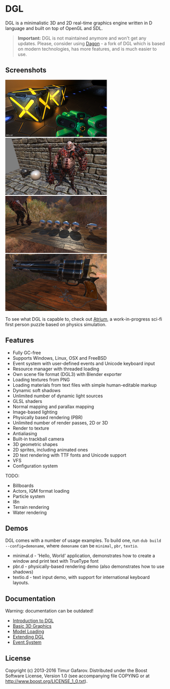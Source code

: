 DGL
===
DGL is a minimalistic 3D and 2D real-time graphics engine written in D language and built on top of OpenGL and SDL.

> **Important:** DGL is not maintained anymore and won't get any updates. Please, consider using [Dagon](https://github.com/gecko0307/dagon) - a fork of DGL which is based on modern technologies, has more features, and is much easier to use.

Screenshots
-----------
[![Screenshot1](/dgl/screenshots/005_thumb.jpg)](/screenshots/005.jpg)
[![Screenshot2](/dgl/screenshots/007_thumb.jpg)](/screenshots/007.jpg)
[![Screenshot2](/dgl/screenshots/009_thumb.jpg)](/screenshots/009.jpg)
[![Screenshot2](/dgl/screenshots/010_thumb.jpg)](/screenshots/010.jpg)

To see what DGL is capable to, check out [Atrium](https://github.com/gecko0307/atrium), a work-in-progress sci-fi first person puzzle based on physics simulation.

Features
--------
* Fully GC-free
* Supports Windows, Linux, OSX and FreeBSD
* Event system with user-defined events and Unicode keyboard input
* Resource manager with threaded loading 
* Own scene file format (DGL3) with Blender exporter
* Loading textures from PNG
* Loading materials from text files with simple human-editable markup
* Dynamic soft shadows
* Unlimited number of dynamic light sources
* GLSL shaders
* Normal mapping and parallax mapping
* Image-based lighting
* Physically based rendering (PBR)
* Unlimited number of render passes, 2D or 3D
* Render to texture
* Antialiasing
* Built-in trackball camera
* 3D geometric shapes
* 2D sprites, including animated ones
* 2D text rendering with TTF fonts and Unicode support
* VFS
* Configuration system

TODO:
* Billboards
* Actors, IQM format loading
* Particle system
* I8n
* Terrain rendering
* Water rendering

Demos
-----
DGL comes with a number of usage examples. To build one, run `dub build --config=demoname`, where `demoname` can be `minimal`, `pbr`, `textio`.
* minimal.d - 'Hello, World' application, demonstrates how to create a window and print text with TrueType font
* pbr.d - physically-based rendering demo (also demonstrates how to use shadows)
* textio.d - text input demo, with support for international keyboard layouts.

Documentation
-------------
Warning: documentation can be outdated!
* [Introduction to DGL](/dgl/tutorials/001-intro.md)
* [Basic 3D Graphics](/dgl/tutorials/002-3d-graphics.md)
* [Model Loading](/dgl/tutorials/003-model-loading.md)
* [Extending DGL](/dgl/tutorials/004-extending-dgl.md)
* [Event System](/dgl/tutorials/005-event-system.md)

License
-------
Copyright (c) 2013-2016 Timur Gafarov. Distributed under the Boost Software License, Version 1.0 (see accompanying file COPYING or at http://www.boost.org/LICENSE_1_0.txt).
